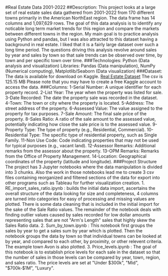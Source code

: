 #Real Estate Data 2001-2022
  ##Description:
    This project looks at a large set of real estate sales data gathered from 2001-2022 from 170 different towns primarily in the American NorthEast region.
The data frame has 14 columns and 1,097,629 rows.  The goal of this data analysis is to identify any noticable long term market trends for this region and compare the     markets between different towns in the region.  My main goal is to practice analysis using Python and pandas, but I was also attracted to this dataset having a background in real estate.  I liked that it is a fairly large dataset over such a long time period.  The questions driving this analysis revolve around sales by year and sales by town so that sale trends can be observed over time, by town and per specific town over time.
  ###Technologies:
Python (Data analysis and visualization) Libraries: Pandas (Data manipulation), NumPy (Numerical computing), Matplotlib/Seaborn (Data visualization)
  ###Dataset:
    The data is available for download on Kaggle.
    [Real Estate Dataset](https://www.kaggle.com/datasets/omniamahmoudsaeed/real-estate-sales-2001-2022/data)
    The csv is 125.15 MB  Please note that you may have to create a free Kaggle account to access the data.
  ###Columns:
    1-Serial Number: A unique identifier for each property record.
    2-List Year: The year when the property was listed for sale.
    3-Date Recorded: The date the property sale was recorded in the dataset.
    4-Town: The town or city where the property is located.
    5-Address: The street address of the property.
    6-Assessed Value: The value assigned to the property for tax purposes.
    7-Sale Amount: The final sale price of the property.
    8-Sales Ratio: A ratio of the sale amount to the assessed value, potentially indicating how close the sale price is to the assessed value.
    9-Property Type: The type of property (e.g., Residential, Commercial).
    10-Residential Type: The specific type of residential property, such as Single Family.
    11-Non Use Code: Code indicating properties that may not be used for typical purposes (e.g., vacant land).
    12-Assessor Remarks: Additional remarks from the assessor about the property.
    13-OPM Remarks: Remarks from the Office of Property Management.
    14-Location: Geographical coordinates of the property (latitude and longitude).
  ###Project Structure
    The project has 3 Jupyter notebooks where the data manipulation is divided into 3 chunks.  Also the work in those notebooks lead me to create 3 csv files containing reorganized and filtered sections of the data for export into other programs such as Tableau for further visualization creation.
    1. RE_import_sales_ratio.ipynb : builds the initial data import, ascertains the overall structure of the data looking for size and completeness, 4 columns are turned into categories for easy of processing and missing values are plotted.  There is some data cleaning that is included in the initial import for the sake of the Sale Ratio values.   The remainder of the notebook deals with finding outlier values caused by sales recorded for low dollar amounts representing sales that are not "Arm's Length" sales that highly skew the Sales Ratio data.
    2. Sum_by_town.ipynb :  This notebook first groups the sales by year to get a sales sum by year which is plotted.  Then the notebook groups the data by town so that individual towns can be looked at by year, and compared to each other, by proximity, or other relevent criteria.  The example town Avon is also plotted.
    3. Price_levels.ipynb : The goal of this notebook is to establish price levels for each sale in the dataset so that the number of sales in those levels can be compared by year, town, region, and sales ratio.  The price levels are set at "Under $300k", "Mid", "$700k-$1M", "Luxury".
